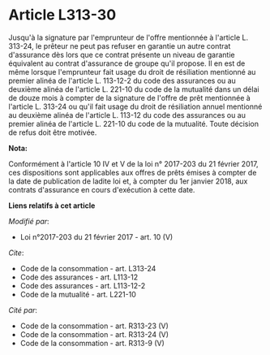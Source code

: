# Article L313-30

Jusqu'à la signature par l'emprunteur de l'offre mentionnée à l'article L. 313-24, le prêteur ne peut pas refuser en garantie
un autre contrat d'assurance dès lors que ce contrat présente un niveau de garantie équivalent au contrat d'assurance de
groupe qu'il propose. Il en est de même lorsque l'emprunteur fait usage du droit de résiliation mentionné au premier alinéa
de l'article L. 113-12-2 du code des assurances ou au deuxième alinéa de l'article L. 221-10 du code de la mutualité dans un
délai de douze mois à compter de la signature de l'offre de prêt mentionnée à l'article L. 313-24 ou qu'il fait usage du
droit de résiliation annuel mentionné au deuxième alinéa de l'article L. 113-12 du code des assurances ou au premier alinéa
de l'article L. 221-10 du code de la mutualité. Toute décision de refus doit être motivée.

**Nota:**

Conformément à l'article 10 IV et V de la loi n° 2017-203 du 21 février 2017, ces dispositions sont applicables aux offres de
prêts émises à compter de la date de publication de ladite loi et, à compter du 1er janvier 2018, aux contrats d'assurance en
cours d'exécution à cette date.

**Liens relatifs à cet article**

_Modifié par_:

  - Loi n°2017-203 du 21 février 2017 - art. 10 (V)

_Cite_:

  - Code de la consommation - art. L313-24
  - Code des assurances - art. L113-12
  - Code des assurances - art. L113-12-2
  - Code de la mutualité - art. L221-10

_Cité par_:

  - Code de la consommation - art. R313-23 (V)
  - Code de la consommation - art. R313-24 (V)
  - Code de la consommation - art. R313-9 (V)

